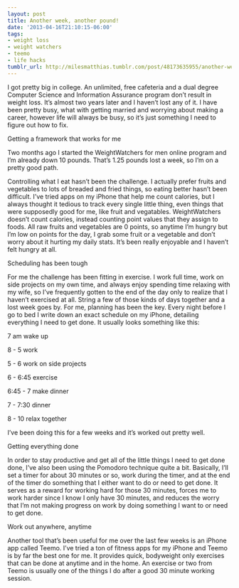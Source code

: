 ```yaml
---
layout: post
title: Another week, another pound!
date: '2013-04-16T21:10:15-06:00'
tags:
- weight loss
- weight watchers
- teemo
- life hacks
tumblr_url: http://milesmatthias.tumblr.com/post/48173635955/another-week-another-pound
---
```

I got pretty big in college. An unlimited, free cafeteria and a dual degree Computer Science and Information Assurance program don’t result in weight loss. It’s almost two years later and I haven’t lost any of it. I have been pretty busy, what with getting married and worrying about making a career, however life will always be busy, so it’s just something I need to figure out how to fix.

Getting a framework that works for me

Two months ago I started the WeightWatchers for men online program and I’m already down 10 pounds. That’s 1.25 pounds lost a week, so I’m on a pretty good path.

Controlling what I eat hasn’t been the challenge. I actually prefer fruits and vegetables to lots of breaded and fried things, so eating better hasn’t been difficult. I’ve tried apps on my iPhone that help me count calories, but I always thought it tedious to track every single little thing, even things that were supposedly good for me, like fruit and vegatables. WeightWatchers doesn’t count calories, instead counting point values that they assign to foods. All raw fruits and vegetables are 0 points, so anytime I’m hungry but I’m low on points for the day, I grab some fruit or a vegetable and don’t worry about it hurting my daily stats. It’s been really enjoyable and I haven’t felt hungry at all.

Scheduling has been tough

For me the challenge has been fitting in exercise. I work full time, work on side projects on my own time, and always enjoy spending time relaxing with my wife, so I’ve frequently gotten to the end of the day only to realize that I haven’t exercised at all. String a few of those kinds of days together and a lost week goes by. For me, planning has been the key. Every night before I go to bed I write down an exact schedule on my iPhone, detailing everything I need to get done. It usually looks something like this:

7 am wake up

8 - 5 work

5 - 6 work on side projects

6 - 6:45 exercise

6:45 - 7 make dinner

7 - 7:30 dinner

8 - 10 relax together

I’ve been doing this for a few weeks and it’s worked out pretty well.

Getting everything done

In order to stay productive and get all of the little things I need to get done done, I’ve also been using the Pomodoro technique quite a bit. Basically, I’ll set a timer for about 30 minutes or so, work during the timer, and at the end of the timer do something that I either want to do or need to get done. It serves as a reward for working hard for those 30 minutes, forces me to work harder since I know I only have 30 minutes, and reduces the worry that I’m not making progress on work by doing something I want to or need to get done.

Work out anywhere, anytime

Another tool that’s been useful for me over the last few weeks is an iPhone app called Teemo. I’ve tried a ton of fitness apps for my iPhone and Teemo is by far the best one for me. It provides quick, bodyweight only exercises that can be done at anytime and in the home. An exercise or two from Teemo is usually one of the things I do after a good 30 minute working session.
